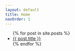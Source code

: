 ```yaml
---
layout: default
title: Home
navOrder: 1
---
```


<ul>
{% for post in site.posts %}
<li><a href="{{ post.url }}">{{ post.title }}</a></li>
{% endfor %}
</ul>
